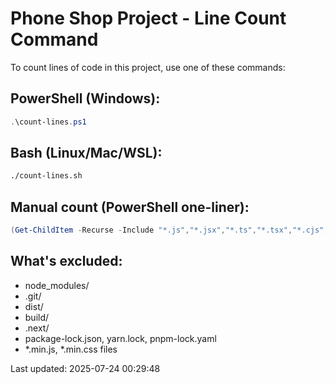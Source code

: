 ﻿# Phone Shop Project - Line Count Command

To count lines of code in this project, use one of these commands:

## PowerShell (Windows):
```powershell
.\count-lines.ps1
```

## Bash (Linux/Mac/WSL):
```bash
./count-lines.sh
```

## Manual count (PowerShell one-liner):
```powershell
(Get-ChildItem -Recurse -Include "*.js","*.jsx","*.ts","*.tsx","*.cjs","*.css","*.html","*.md" | Where-Object { $_.FullName -notmatch "node_modules|\.git|dist|build" } | Get-Content | Measure-Object -Line).Lines
```

## What's excluded:
- node_modules/
- .git/
- dist/
- build/
- .next/
- package-lock.json, yarn.lock, pnpm-lock.yaml
- *.min.js, *.min.css files

Last updated: 2025-07-24 00:29:48
